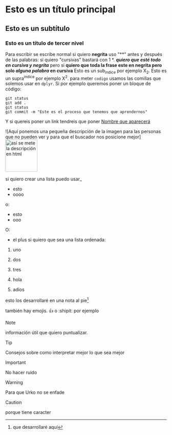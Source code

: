 # Esto es un título principal
## Esto es un subtítulo
### Esto es un título de tercer nivel 

Para escribir se escribe normal si quiero **negrita** uso "**" antes y después de las palabras: si quiero "cursivas" bastará con 1 *.
***quiero que esté todo en cursiva y negrita*** pero si **quiero que toda la frase este en negrita pero solo _alguna palabra_ en cursiva**
Esto es un sub<sub>indice</sub> por ejemplo X<sub>2</sub>.
Esto es un supra<sup>indice</sup> por ejemplo X<sup>2</sup>.
para meter `codigo` usamos las comillas que solemos usar en `dplyr`. Si por ejemplo queremos poner un bloque de código:
```
git status
git add .
git status
git commit -m "Este es el proceso que tenemos que aprendernos"
```

Y si quereis poner un link tendreis que poner [Nombre que aparecerá](https://leonardo.ai/faq/)

![Aquí ponemos una pequeña descripción de la imagen para las personas que no pueden ver y para que el buscador nos posicione mejor]
<img src="https://aclima.eus/wp-content/uploads/2016/12/mondragon.jpg" alt = "así se mete la descripción en html" width= "100" height="100">

si quiero crear una lista puedo usar_
- esto
- oooo

o:
* esto
* ooo

O:
+ el plus
si quiero que sea una lista ordenada:
1. uno
2. dos
3. tres

121. hola
122. adios

esto los desarrollaré en una nota al pie[^1]

[^1]:que desarrollaré aquí

también hay emojis. :+1: o :shipit: por ejemplo

> [!NOTE]
> información útil que quiero puntualizar.

> [!TIP]
> Consejos sobre como interpretar mejor lo que sea mejor

> [!IMPORTANT]
> No hacer ruido

> [!WARNING]
> Para que Urko no se enfade

> [!CAUTION]
> porque tiene caracter

